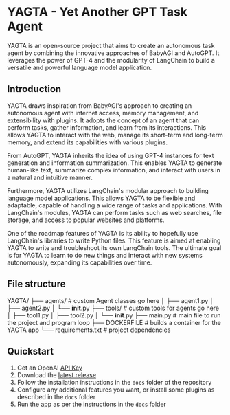 # YAGTA - Yet Another GPT Task Agent

YAGTA is an open-source project that aims to create an autonomous task agent by combining the innovative approaches of BabyAGI and AutoGPT. It leverages the power of GPT-4 and the modularity of LangChain to build a versatile and powerful language model application.

## Introduction

YAGTA draws inspiration from BabyAGI's approach to creating an autonomous agent with internet access, memory management, and extensibility with plugins. It adopts the concept of an agent that can perform tasks, gather information, and learn from its interactions. This allows YAGTA to interact with the web, manage its short-term and long-term memory, and extend its capabilities with various plugins.

From AutoGPT, YAGTA inherits the idea of using GPT-4 instances for text generation and information summarization. This enables YAGTA to generate human-like text, summarize complex information, and interact with users in a natural and intuitive manner.

Furthermore, YAGTA utilizes LangChain's modular approach to building language model applications. This allows YAGTA to be flexible and adaptable, capable of handling a wide range of tasks and applications. With LangChain's modules, YAGTA can perform tasks such as web searches, file storage, and access to popular websites and platforms.

One of the roadmap features of YAGTA is its ability to hopefully use LangChain's libraries to write Python files. This feature is aimed at enabling YAGTA to write and troubleshoot its own LangChain tools. The ultimate goal is for YAGTA to learn to do new things and interact with new systems autonomously, expanding its capabilities over time.

## File structure
YAGTA/
├── agents/  # custom Agent classes go here
│   ├── agent1.py
│   ├── agent2.py
│   └── __init__.py
├── tools/  # custom tools for agents go here
│   ├── tool1.py
│   ├── tool2.py
│   └── __init__.py
├── main.py  # main file to run the project and program loop
├── DOCKERFILE # builds a container for the YAGTA app
└── requirements.txt  # project dependencies

## Quickstart

1. Get an OpenAI [API Key](https://platform.openai.com/account/api-keys)
2. Download the [latest release](https://github.com/jacklatrobe/YAGTA/releases/latest)
3. Follow the installation instructions in the `docs` folder of the repository
4. Configure any additional features you want, or install some plugins as described in the `docs` folder
5. Run the app as per the instructions in the `docs` folder
